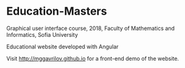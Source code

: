 # Education-Masters

Graphical user interface course, 2018, Faculty of Mathematics and Informatics, Sofia University

Educational website developed with Angular

Visit http://mggavrilov.github.io for a front-end demo of the website.
